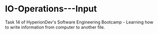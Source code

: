# IO-Operations---Input
Task 14 of HyperionDev's Software Engineering Bootcamp - Learning how to write information from computer to another file.
